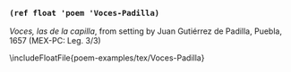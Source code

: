 ### `(ref float 'poem 'Voces-Padilla)`

*Voces, las de la capilla*, from setting by Juan Gutiérrez de Padilla, Puebla,
1657 (MEX-PC: Leg. 3/3)

\includeFloatFile{poem-examples/tex/Voces-Padilla}
